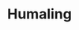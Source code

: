 ---
title: "Humaling"
description: "A modern Next.js website with DecapCMS for content management"
contact_email: "hello@humaling.com"
social_links:
  twitter: "https://twitter.com/humaling"
  facebook: "https://facebook.com/humaling"
  instagram: "https://instagram.com/humaling"
  linkedin: "https://linkedin.com/company/humaling"
--- 